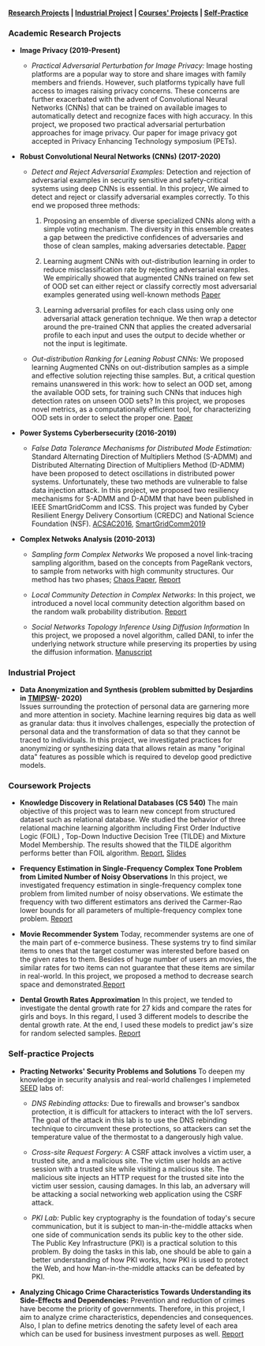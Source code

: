 
#### [Research Projects](#academic-research-projects) | [Industrial Project](#industrial-project) | [Courses' Projects](#coursework-projects) | [Self-Practice](#hobby-projects)

### Academic Research Projects

* **Image Privacy (2019-Present)** 
   - *Practical Adversarial Perturbation for Image Privacy:* Image hosting platforms are a popular way to store and share images with family members and friends. 
However, such platforms typically have full access to images raising privacy concerns.
These concerns are further exacerbated with the advent of Convolutional Neural Networks (CNNs) that can be trained on available images to automatically detect and recognize faces with high accuracy.
In this project, we  proposed two practical adversarial perturbation approaches for image privacy. Our paper for image privacy got accepted in Privacy Enhancing Technology symposium (PETs).

* **Robust Convolutional Neural Networks (CNNs) (2017-2020)**
   
   - *Detect and Reject Adversarial Examples:* Detection and rejection of adversarial examples in security sensitive and safety-critical systems using deep CNNs is essential. In this projecr, We aimed to detect and reject or classify adversarial examples correctly. To this end we proposed three methods:
   
  
      1.  Proposing an ensemble of diverse specialized CNNs along with a simple voting mechanism. The diversity in this ensemble creates a gap between the predictive confidences of adversaries and those of clean samples, making adversaries detectable. [Paper](https://arxiv.org/pdf/2005.08321)
      
      2. Learning augment CNNs with out-distribution learning in order to reduce misclassification rate by rejecting adversarial examples. We empirically showed that augmented CNNs trained on few set of OOD set can either reject or classify correctly most adversarial examples generated using well-known methods [Paper](https://arxiv.org/pdf/1804.08794)
      
      3.  Learning adversarial profiles for each class using only one adversarial attack generation technique. We then wrap a detector around the pre-trained CNN that applies the created adversarial profile to each input and uses the output to decide whether or not the input is legitimate.
     
   
   - *Out-distribution Ranking for Leaning Robust CNNs:*  We proposed  learning Augmented CNNs on out-distribution samples as a simple and effective solution rejecting thise samples. But, a critical question remains unanswered in this work: how to select an OOD set, among the available OOD sets, for training such CNNs that induces high detection rates on unseen OOD sets? In this project, we proposes novel metrics, as a computationally efficient tool, for characterizing OOD sets in order to select the proper one. [Paper](https://arxiv.org/pdf/1910.08650)

* **Power Systems Cyberbersecurity (2016-2019)** 

   - *False Data Tolerance Mechanisms for Distributed Mode Estimation:* Standard Alternating Direction of Multipliers Method (S-ADMM) and Distributed Alternating Direction of Multipliers Method (D-ADMM)  have been proposed to detect  oscillations in distributed power systems. Unfortunately, these two methods are vulnerable to false data injection attack. In this project, we proposed  two resiliency mechanisms for S-ADMM and D-ADMM that have been published in IEEE SmartGridComm and ICSS. This project was funded by Cyber Resilient Energy Delivery Consortium (CREDC) and National Science Foundation (NSF). [ACSAC2016](https://www.acsac.org/2016/program/files/03-Resilient%20Algorithm%20for%20Power%20System%20Mode%20Estimation%20using%20Synchrophasors-A-Rajabi.pdf), [SmartGridComm2019](https://ieeexplore.ieee.org/abstract/document/8909709)

* **Complex Netwoks Analysis (2010-2013)**

  - *Sampling form Complex Networks*  We proposed a novel link-tracing sampling algorithm, based on the concepts from PageRank vectors, to sample from networks with high community structures. Our method has two phases;  [Chaos Paper](http://coinlab.ut.ac.ir/documents/17321997/30927624/Sampling%20from%20Complex%20Networks%20with%20High%20Community%20Structures.pdf), [Report](./projects/ArezooRajabi.LCD-RW.pdf)
  
  - *Local Community Detection  in Complex Networks*: In this project, we introduced a novel local community detection algorithm based on the random walk probability distribution. [Report](./projects/ArezooRajabi.LCD-RW.pdf)
  
  - *Social Networks Topology Inference Using Diffusion Information*  In this project, we proposed a novel algorithm, called DANI, to infer the underlying network structure while preserving its properties by using the diffusion information.  [Manuscript](https://arxiv.org/pdf/1706.00941)




### Industrial Project

* **Data Anonymization and Synthesis (problem submitted by Desjardins in [TMIPSW](http://www.crm.umontreal.ca/industrialprob2020/problems/problems-2020/)- 2020)** \
Issues surrounding the protection of personal data are garnering more and more attention in society. Machine learning requires big data as well as granular data: thus it involves challenges, especially the protection of personal data and the transformation of data so that they cannot be traced to individuals. In this project, we investigated  practices for anonymizing or synthesizing data that allows retain as many "original data" features as possible  which is required to develop good predictive models. 




### Coursework Projects

* **Knowledge Discovery in Relational Databases (CS 540)** The main objective of this project was to learn new concept from structured dataset such as relational database. We studied the behavior of three relational machine learning algorithm including First Order Inductive Logic (FOIL) , Top-Down Inductive Decision Tree (TILDE) and Mixture Model Membership. The results showed that the TILDE algorithm performs better than FOIL algorithm. [Report](./projects/ProjectProposalCS540.pdf), [Slides](./projects/CS540Presentation.pdf)

* **Frequency Estimation in Single-Frequency Complex Tone Problem from Limited Number of Noisy Observations** In this project, we investigated frequency estimation in single-frequency complex tone problem from limited number of noisy observations. We estimate the frequency with two different estimators ans  derived the Carmer-Rao lower bounds for all parameters of multiple-frequency complex tone problem. [Report](./projects/Frequency_Estimation.pdf)

* **Movie Recommender System** Today, recommender systems are one of the main part of e-commerce business. These systems try to find similar items to ones that the target costumer was interested before based on the given rates to them. Besides of huge number of users an movies, the similar rates for two items can not guarantee that these items are similar in real-world. In this project, we proposed a method to decrease search space and demonstrated.[Report](projects/RecommenderSystem.pdf)

* **Dental Growth Rates Approximation** In this project, we tended to investigate the dental growth rate for 27 kids and compare the rates for girls and boys. In this regard, I used 3 different models to describe the dental growth rate. At the end, I used these models to predict jaw's size for random selected samples. [Report](projects/DentalGrowth.pdf)



### Self-practice Projects

* **Practing Networks' Security Problems and Solutions** To deepen my knowledge in security analysis and real-world challenges I implemeted [SEED](https://seedsecuritylabs.org/Labs_16.04/Networking/) labs of:
   - *DNS Rebinding attacks:* Due to firewalls and browser's sandbox protection, it is difficult for attackers to interact with the IoT servers. The goal of the attack in this lab is to use the DNS rebinding technique to circumvent these protections, so attackers can set the temperature value of the thermostat to a dangerously high value. 
   
   - *Cross-site Request Forgery:*  A CSRF attack involves a victim user, a trusted site, and a malicious site. The victim user holds an active session with a trusted site while visiting a malicious site. The malicious site injects an HTTP request for the trusted site into the victim user session, causing damages.
In this lab, an adversary will be attacking a social networking web application using the CSRF attack.

   - *PKI Lab:* Public key cryptography is the foundation of today's secure communication, but it is subject to man-in-the-middle attacks when one side of communication sends its public key to the other side. The Public Key Infrastructure (PKI) is a practical solution to this problem. By doing the tasks in this lab, one should be able to gain a better understanding of how PKI works, how PKI is used to protect the Web, and how Man-in-the-middle attacks can be defeated by PKI. 


* **Analyzing Chicago Crime Characteristics Towards Understanding its Side-Effects and Dependencies:** Prevention and reduction of crimes have become the priority of governments. Therefore, in this project, I aim to analyze crime characteristics, dependencies and consequences. Also, I plan to define metrics denoting the safety level of each area which can be used for business investment purposes as well. [Report](./projects/crimeproject.pdf)
